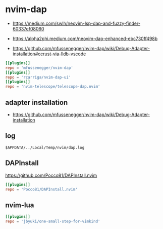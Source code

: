 # nvim-dap

- <https://medium.com/swlh/neovim-lsp-dap-and-fuzzy-finder-60337ef08060>
- <https://alpha2phi.medium.com/neovim-dap-enhanced-ebc730ff498b>

- <https://github.com/mfussenegger/nvim-dap/wiki/Debug-Adapter-installation#ccrust-via-lldb-vscode>

```toml
[[plugins]]
repo = 'mfussenegger/nvim-dap'
[[plugins]]
repo = 'rcarriga/nvim-dap-ui'
[[plugins]]
repo = 'nvim-telescope/telescope-dap.nvim'
```

## adapter installation

- <https://github.com/mfussenegger/nvim-dap/wiki/Debug-Adapter-installation>


## log

`$APPDATA/../Local/Temp/nvim/dap.log`


## DAPInstall

<https://github.com/Pocco81/DAPInstall.nvim>

```toml
[[plugins]]
repo = 'Pocco81/DAPInstall.nvim'
```

## nvim-lua

```toml
[[plugins]]
repo = 'jbyuki/one-small-step-for-vimkind'
```

